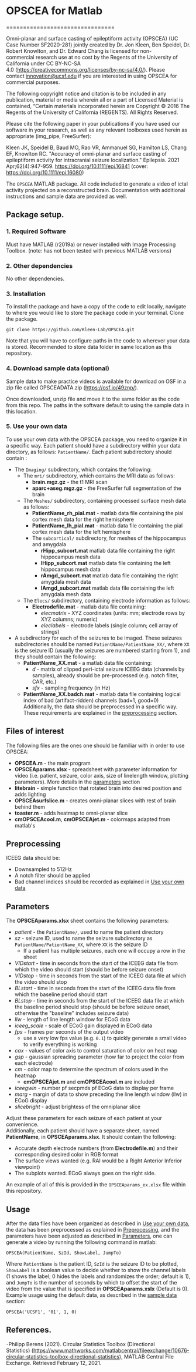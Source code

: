 # OPSCEA for Matlab
================================

Omni-planar and surface casting of epileptiform activity (OPSCEA) (UC Case Number SF2020-281) jointly created by Dr. Jon Kleen, Ben Speidel, Dr. Robert Knowlton, and Dr. Edward Chang is licensed for non-commercial research use at no cost by the Regents of the University of California under CC BY-NC-SA 4.0 (https://creativecommons.org/licenses/by-nc-sa/4.0/). Please contact innovation@ucsf.edu if you are interested in using OPSCEA for commercial purposes.  

The following copyright notice and citation is to be included in any publication, material or media wherein all or a part of Licensed Material is contained, “Certain materials incorporated herein are Copyright © 2016 The Regents of the University of California (REGENTS). All Rights Reserved.  

Please cite the following paper in your publications if you have used our software in your research, as well as any relevant toolboxes used herein as appropriate (img_pipe, FreeSurfer): 

Kleen JK, Speidel B, Baud MO, Rao VR, Ammanuel SG, Hamilton LS, Chang EF, Knowlton RC. "Accuracy of omni-planar and surface casting of epileptiform activity for intracranial seizure localization." Epilepsia. 2021 Apr;62(4):947-959. https://doi.org/10.1111/epi.16841
(cover: https://doi.org/10.1111/epi.16080)

The `OPSCEA` MATLAB package. All code included to generate a video of ictal activity projected on a reconstructed brain. Documentation with additional instructions and sample data are provided as well.

## Package setup.
### 1. Required Software

Must have MATLAB (r2019a) or newer installed with Image Processing Toolbox. (note: has not been tested with previous MATLAB versions)

### 2. Other dependencies

No other dependencies.

### 3. Installation
To install the package and have a copy of the code to edit locally, navigate to where you would like to store the package code in your terminal. Clone the package.
```
git clone https://github.com/Kleen-Lab/OPSCEA.git
```
Note that you will have to configure paths in the code to wherever your data is stored. Recommended to store data folder in same location as this repository.

### 4. Download sample data (optional)
Sample data to make practice videos is available for download on OSF in a zip file called OPSCEADATA.zip (https://osf.io/49znp/). 

Once downloaded, unzip file and move it to the same folder as the code from this repo. The paths in the software default to using the sample data in this location.

### 5. Use your own data  
To use your own data with the OPSCEA package, you need to organize it in a specific way. Each patient should have a subdirectory within your data directory, as follows: `PatientName/`. Each patient subdirectory should contain : 
- The `Imaging/` subdirectory, which contains the following:
  - The `mri/` subdirectory, which contains the MRI data as follows:
    - **brain.mgz.gz** - the t1 MRI scan
    - **aparc+aseg.mgz.gz** - the FreeSurfer full segmentation of the brain
  - The `Meshes/` subdirectory, containing processed surface mesh data as follows:
    - **PatientName_rh_pial.mat** - matlab data file containing the pial cortex mesh data for the right hemisphere
    - **PatientName_lh_pial.mat** - matlab data file containing the pial cortex mesh data for the left hemisphere
    - The `subcortical/` subdirectory, for meshes of the hippocampus and amygdala
      - **rHipp_subcort.mat** matlab data file containing the right hippocampus mesh data
      - **lHipp_subcort.mat** matlab data file containing the left hippocampus mesh data
      - **rAmgd_subcort.mat** matlab data file containing the right amygdala mesh data
      - **lAmgd_subcort.mat** matlab data file containing the left amygdala mesh data
  - The `Elecs/` subdirectory, containing electrode information as follows:
    - **Electrodefile.mat** - matlab data file containing:
      - *elecmatrix* - XYZ coordinates (units: mm; electrode rows by XYZ columns; numeric)
      - *eleclabels* - electrode labels (single column; cell array of strings)
- A subdirectory for each of the seizures to be imaged. These seizures subdirectories should be named `PatientName/PatientName_XX/`, where `XX` is the seizure ID (usually the seizures are numbered starting from 1), and they should contain the following: 
  - **PatientName_XX.mat** - a matlab data file containing:
    - *d* - matrix of clipped peri-ictal seizure ICEEG data (channels by samples), already should be pre-processed (e.g. notch filter, CAR, etc.)
    - *sfx* - sampling frequency (in Hz)
  - **PatientName_XX.badch.mat** - matlab data file containing logical index of bad (artifact-ridden) channels (bad=1, good=0)  
Additionally, the data should be preprocessed in a specific way. These requirements are explained in the [preprocessing](#preprocessing) section.
  
 ## Files of interest  
 The following files are the ones one should be familiar with in order to use OPSCEA:
 - **OPSCEA.m** - the main program
 - **OPSCEAparams.xlsx** - spreadsheet with parameter information for video (i.e. patient, seizure, color axis, size of linelength window, plotting parameters). More details in the [parameters](#parameters) section
 - **litebrain** - simple function that rotated brain into desired position and adds lighting
 - **OPSCEAsurfslice.m** - creates omni-planar slices with rest of brain behind them
 - **toaster.m** - adds heatmap to omni-planar slice
 - **cmOPSCEAcool.m**, **cmOPSCEAjet.m** - colormaps adapted from matlab's 

## Preprocessing  
ICEEG data should be:
- Downsampled to 512Hz
- A notch filter should be applied
- Bad channel indices should be recorded as explained in [Use your own data](#5-use-your-own-data)

## Parameters  
The **OPSCEAparams.xlsx** sheet contains the following parameters:
- *patient* - the `PatientName/`, used to name the patient directory
- *sz* - seizure ID, used to name the seizure subdirectory as `PatientName/PatientName_XX`, where `XX` is the seizure ID
  - If a patient has multiple seizures, each one will occupy a row in the sheet
- *VIDstart* - time in seconds from the start of the ICEEG data file from which the video should start (should be before seizure onset)
- *VIDstop* - time in seconds from the start of the ICEEG data file at which the video should stop
- *BLstart* - time in seconds from the start of the ICEEG data file from which the baseline period should start
- *BLstop* - time in seconds from the start of the ICEEG data file at which the baseline period should stop (should be before seizure onset, otherwise the "baseline" includes seizure data)
- *llw* - length of line length window for ECoG data
- *iceeg_scale* - scale of ECoG gain displayed in ECoG data
- *fps* - frames per seconds of the output video
  - use a very low fps value (e.g. `0.1`) to quickly generate a small video to verify everything is working
- *cax* - values of color axis to control saturation of color on heat map
- *gsp* - gaussian spreading parameter (how far to project the color from each electrode)
- *cm* - color map to determine the spectrum of colors used in the heatmap
  - **cmOPSCEAjet.m** and **cmOPSCEAcool.m** are included
- *iceegwin* - number pf secpmds pf ECoG data to display per frame
- *marg* - margin of data to show preceding the line length window (llw) in ECoG display
- *slicebright* - adjust brightess of the omniplanar slice  

Adjust these parameters for each seizure of each patient at your convenience.  
Additionally, each patient should have a separate sheet, named **PatientName**, in **OPSCEAparams.xlsx**. It should contain the following:
- Accurate depth electrode numbers (from **Electrodefile.m**) and their corresponding desired color in RGB format
- The surface views wanted (e.g. RAI would be a Right Anterior Inferior viewpoint)
- The subplots wanted. ECoG always goes on the right side. 

An example of all of this is provided in the `OPSCEAparams_ex.xlsx` file within this repository.

## Usage
After the data files have been organized as described in [Use your own data](#5-use-your-own-data), the data has been preprocessed as explained in [Preprocessing](#preprocessing), and the parameters have been adjusted as described in [Parameters](#parameters), one can generate a video by running the following command in matlab: 
```
OPSCEA(PatientName, SzId, ShowLabel, JumpTo)
```
Where `PatientName` is the patient ID, `SzId` is the seizure ID to be plotted, `ShowLabel` is a boolean value to decide whether to show the channel labels (1 shows the label; 0 hides the labels and randomizes the order; default is 1), and `JumpTo` is the number of seconds by which to offset the start of the video from the value that is specified in **OPSCEAparams.xslx** (Default is 0).  
Example usage using the default data, as described in the [sample data](#4-download-sample-data) section:
```
OPSCEA('UCSF1', '01', 1, 0)
```
## References.
-Philipp Berens (2021). Circular Statistics Toolbox (Directional Statistics) (https://www.mathworks.com/matlabcentral/fileexchange/10676-circular-statistics-toolbox-directional-statistics), MATLAB Central File Exchange. Retrieved February 12, 2021.
